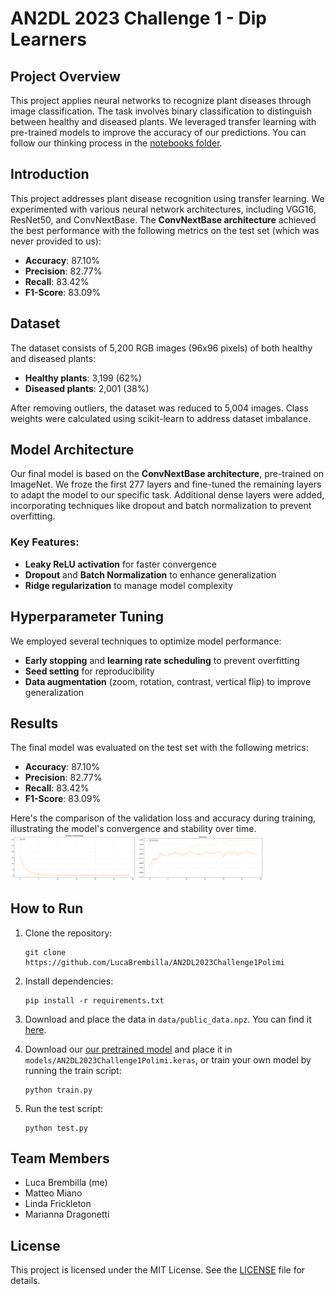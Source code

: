 # AN2DL 2023 Challenge 1 - Dip Learners

## Project Overview

This project applies neural networks to recognize plant diseases through image classification. The task involves binary classification to distinguish between healthy and diseased plants. We leveraged transfer learning with pre-trained models to improve the accuracy of our predictions. You can follow our thinking process in the [notebooks folder](./notebooks).

## Introduction

This project addresses plant disease recognition using transfer learning. We experimented with various neural network architectures, including VGG16, ResNet50, and ConvNextBase. The **ConvNextBase architecture** achieved the best performance with the following metrics on the test set (which was never provided to us):
- **Accuracy**: 87.10%
- **Precision**: 82.77%
- **Recall**: 83.42%
- **F1-Score**: 83.09%

## Dataset

The dataset consists of 5,200 RGB images (96x96 pixels) of both healthy and diseased plants:
- **Healthy plants**: 3,199 (62%)
- **Diseased plants**: 2,001 (38%)

After removing outliers, the dataset was reduced to 5,004 images. Class weights were calculated using scikit-learn to address dataset imbalance.

## Model Architecture

Our final model is based on the **ConvNextBase architecture**, pre-trained on ImageNet. We froze the first 277 layers and fine-tuned the remaining layers to adapt the model to our specific task. Additional dense layers were added, incorporating techniques like dropout and batch normalization to prevent overfitting.

### Key Features:
- **Leaky ReLU activation** for faster convergence
- **Dropout** and **Batch Normalization** to enhance generalization
- **Ridge regularization** to manage model complexity

## Hyperparameter Tuning

We employed several techniques to optimize model performance:
- **Early stopping** and **learning rate scheduling** to prevent overfitting
- **Seed setting** for reproducibility
- **Data augmentation** (zoom, rotation, contrast, vertical flip) to improve generalization

## Results

The final model was evaluated on the test set with the following metrics:
- **Accuracy**: 87.10%
- **Precision**: 82.77%
- **Recall**: 83.42%
- **F1-Score**: 83.09%

Here's the comparison of the validation loss and accuracy during training, illustrating the model's convergence and stability over time.
<img src="./assets/val_loss.png" width="200" />
<img src="./assets/val_acc.png" width="200" />

## How to Run

1. Clone the repository:
   ```batch
   git clone https://github.com/LucaBrembilla/AN2DL2023Challenge1Polimi
   ```
   
2. Install dependencies:
   ```batch
   pip install -r requirements.txt
   ```
   
3. Download and place the data in `data/public_data.npz`. You can find it [here](https://drive.google.com/file/d/1pJo2-7Mdu74xS_uIfRj5GXVSSZrsYyvC/view?usp=drive_link).
   
4. Download our [our pretrained model](https://drive.google.com/file/d/1-43LO0PdPByljEOuDBGvbhpqhH-G2MvG/view?usp=sharing) and place it in `models/AN2DL2023Challenge1Polimi.keras`, or train your own model by running the train script:
   ```batch
   python train.py
   ```

5. Run the test script:
   ```batch
   python test.py
   ```

## Team Members
- Luca Brembilla (me)
- Matteo Miano
- Linda Frickleton
- Marianna Dragonetti

## License

This project is licensed under the MIT License. See the [LICENSE](./LICENSE) file for details.
